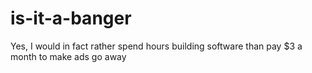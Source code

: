 # is-it-a-banger
Yes, I would in fact rather spend hours building software than pay $3 a month to make ads go away

